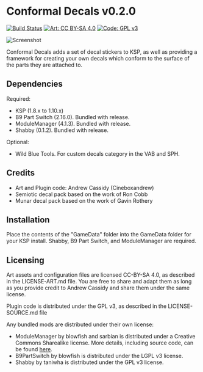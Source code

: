 # Conformal Decals v0.2.0
[![Build Status](https://travis-ci.org/drewcassidy/KSP-Conformal-Decals.svg?branch=release)](https://travis-ci.org/drewcassidy/KSP-Conformal-Decals) [![Art: CC BY-SA 4.0](https://img.shields.io/badge/Art%20License-CC%20BY--SA%204.0-orange.svg)](https://creativecommons.org/licenses/by-sa/4.0/) [![Code: GPL v3](https://img.shields.io/badge/Code%20License-GPLv3-blue.svg)](https://www.gnu.org/licenses/gpl-3.0) 

![Screenshot](http://pileof.rocks/KSP/images/ConformalDecalsHeader.png)

Conformal Decals adds a set of decal stickers to KSP, as well as providing a framework for creating your own decals which conform to the surface of the parts they are attached to. 

## Dependencies

Required:
- KSP (1.8.x to 1.10.x)
- B9 Part Switch (2.16.0). Bundled with release.
- ModuleManager (4.1.3). Bundled with release.
- Shabby (0.1.2). Bundled with release.

Optional:
- Wild Blue Tools. For custom decals category in the VAB and SPH.

## Credits

- Art and Plugin code: Andrew Cassidy (Cineboxandrew)
- Semiotic decal pack based on the work of Ron Cobb
- Munar decal pack based on the work of Gavin Rothery

## Installation

Place the contents of the "GameData" folder into the GameData folder for your KSP install. Shabby, B9 Part Switch, and ModuleManager are required.

## Licensing

Art assets and configuration files are licensed CC-BY-SA 4.0, as described in the LICENSE-ART.md file. You are free to share and adapt them as long as you provide credit to Andrew Cassidy and share them under the same license.

Plugin code is distributed under the GPL v3, as described in the LICENSE-SOURCE.md file

Any bundled mods are distributed under their own license:
- ModuleManager by blowfish and sarbian is distributed under a Creative Commons Sharealike license. More details, including source code, can be found [here](https://forum.kerbalspaceprogram.com/index.php?/topic/50533-*).
- B9PartSwitch by blowfish is distributed under the LGPL v3 license.
- Shabby by taniwha is distributed under the GPL v3 license.
